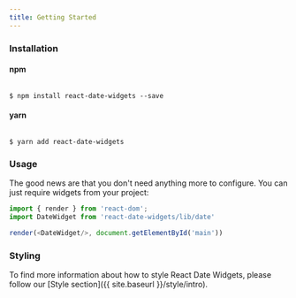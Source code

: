 ```yaml
---
title: Getting Started
---
```

<!-- ### Widgets -->

<div id="getting-started"></div>
<!-- <script type="text/javascript">
  function getLink(href, text) {
      return "<a href='" +href + "'>" + text + "</a>"
  }
  var baseUrl = window.location.href
  var apiLinks = {
      datepickerText: getLink(baseUrl + "api/date-widget", "Date Widget API"),
      timepickerText: getLink (baseUrl + "api/time-widget", "Time Widget API"),
      dateTimePickerText: getLink(baseUrl + "api/date-time-widget", "Date Time Widget API"),
  }
  window.renderGettingStartedComponents('getting-started', apiLinks)
</script> -->

### Installation

<div class='row'>
<div class='col-sm-1'>
<h4>npm</h4>
<pre><code>
$ npm install react-date-widgets --save
</code></pre>
</div>
<div class='col-sm-2'>
<h4>yarn</h4>
<pre><code>
$ yarn add react-date-widgets
</code></pre>
</div>
</div>


### Usage

The good news are that you don't need anything more to configure. You can just require widgets from your project:

```js
import { render } from 'react-dom';
import DateWidget from 'react-date-widgets/lib/date'

render(<DateWidget/>, document.getElementById('main'))
```

<!-- ### I18n and Localization

As default we provide english translations for the widgets. If you need to customize it or translate it in different language, please check out the [Translations page]({{ site.baseurl }}/translations) for more information. -->

### Styling

<!-- From our own experience we are certainly aware of how important it can be to have ability to customize components. -->
To find more information about how to style React Date Widgets, please follow our [Style section]({{ site.baseurl }}/style/intro).


<!-- ### About

Please check out our [About page]({{ site.baseurl }}/about) where you can read about reasons behind creating React Date Widgets. -->
